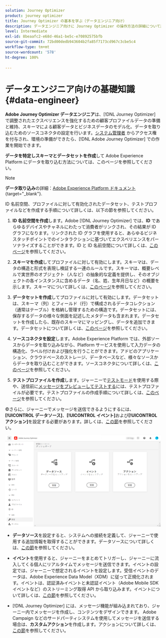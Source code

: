 ```yaml
---
solution: Journey Optimizer
product: journey optimizer
title: Journey Optimizer の基本を学ぶ（データエンジニア向け）
description: データエンジニア向けに Journey Optimizer の操作方法の詳細について説明します
level: Intermediate
exl-id: 8beaafc2-e68d-46a1-be5c-e70892575bfb
source-git-commit: 72bd00dedb943604b2fa85f7173cd967c3cbe5c4
workflow-type: tm+mt
source-wordcount: '578'
ht-degree: 100%

---
```


# データエンジニア向けの基礎知識 {#data-engineer}

**Adobe Journey Optimizer データエンジニア**&#x200B;は、[!DNL Journey Optimizer] で調整されたエクスペリエンスを強化するための顧客プロファイルデータの準備と維持、スキーマによる顧客データとビジネスデータのモデル化、データを取り込むためのソースコネクタの設定を行います。[システム管理者](administrator.md) からアクセス権を付与され、環境の準備ができたら、[!DNL Adobe Journey Optimizer] での作業を開始できます。


**データを特定しスキーマとデータセットを作成**&#x200B;して Adobe Experience Platform にデータを取り込む方法については、このページを参照してください。

>[!NOTE]
>
>**データ取り込み**&#x200B;の詳細：[Adobe Experience Platform ドキュメント](https://experienceleague.adobe.com/docs/experience-platform/ingestion/home.html?lang=ja){target="_blank"}.

ID 名前空間、プロファイルに対して有効化されたデータセット、テストプロファイルなどを作成する手順について詳しくは、以下の節を参照してください。

1. **ID 名前空間を作成**&#x200B;します。Adobe [!DNL Journey Optimizer] では、**ID** であらゆるデバイスやチャネルにわたって消費者がリンクされ、その結果が ID グラフになります。リンクされた ID グラフを使用すると、あらゆるビジネスタッチポイントでのインタラクションに基づいてエクスペリエンスをパーソナライズすることができます。ID と ID 名前空間について詳しくは、[このページ](../../audience/get-started-identity.md)を参照してください。

1. **スキーマを作成**&#x200B;してプロファイルに対して有効にします。スキーマは、データの構造と形式を表現し検証する一連のルールです。スキーマは、概要レベルで実世界のオブジェクト（人など）の抽象的な定義を提供し、そのオブジェクトの各インスタンスに含めるデータ（名、姓、生年月日など）の概要を示します。スキーマについて詳しくは、[このページ](../../data/get-started-schemas.md)を参照してください。

1. **データセットを作成**&#x200B;してプロファイルに対して有効にします。データセットは、スキーマ（列）とフィールド（行）で構成されるデータコレクション（通常はテーブル）を格納し管理するための構造です。データセットには、保存するデータの様々な側面を記述したメタデータも含まれます。データセットを作成したら、既存のスキーマにマッピングし、データを追加できます。データセットについて詳しくは、[このページ](../../data/get-started-datasets.md)を参照してください。

1. **ソースコネクタを設定**&#x200B;します。Adobe Experience Platform では、外部ソースからデータを取り込みながら、Platform サービスを使用して入力データの構造化、ラベル付けおよび強化を行うことができます。アドビのアプリケーション、クラウドベースのストレージ、データベースなど、様々なソースからデータを取り込むことができます。ソースコネクタについて詳しくは、[このページ](../get-started-sources.md)を参照してください。

1. **テストプロファイルを作成**&#x200B;します。ジャーニーで[テストモード](../../building-journeys/testing-the-journey.md)を使用する際や、送信前に[メッセージをプレビューしてテストする](../../email/preview.md)には、テストプロファイルが必要です。テストプロファイルの作成手順について詳しくは、[このページ](../../audience/creating-test-profiles.md)を参照してください。


©さらに、ジャーニーでメッセージを送信できるようにするには、**[!UICONTROL データソース]**、**[!UICONTROL イベント]**&#x200B;および&#x200B;**[!UICONTROL アクション]**&#x200B;を設定する必要があります。詳しくは、[この節](../../configuration/about-data-sources-events-actions.md)を参照してください。

![](../assets/admin-menu.png)

* **データソース**&#x200B;を設定すると、システムへの接続を定義して、ジャーニーで使用する追加情報を取得することができます。データソースについて詳しくは、[この節](../../datasource/about-data-sources.md)を参照してください。

* **イベント**&#x200B;を使用すると、ジャーニーをまとめてトリガーし、ジャーニーに流入してくる個人にリアルタイムでメッセージを送信できます。イベントの設定では、ジャーニーで想定されるイベントを設定します。受信イベントのデータは、Adobe Experience Data Model（XDM）に従って正規化されます。イベントは、認証済みイベントと未認証イベント（Adobe Mobile SDK イベントなど）のストリーミング取得 API から取り込みます。イベントについて詳しくは、[この節](../../event/about-events.md)を参照してください。

* [!DNL Journey Optimizer] には、メッセージ機能が組み込まれており、ジャーニー内でメッセージを作成し、コンテンツをデザインできます。 Adobe Campaign などのサードパーティシステムを使用してメッセージを送信する場合は、**カスタムアクション**&#x200B;を作成します。アクションについて詳しくは、[この節](../../action/action.md)を参照してください。
